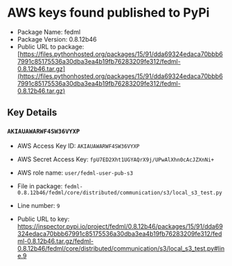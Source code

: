 # AWS keys found published to PyPi

* Package Name: fedml
* Package Version: 0.8.12b46
* Public URL to package: [https://files.pythonhosted.org/packages/15/91/dda69324edaca70bbb67991c85175536a30dba3ea4b19fb76283209fe312/fedml-0.8.12b46.tar.gz](https://files.pythonhosted.org/packages/15/91/dda69324edaca70bbb67991c85175536a30dba3ea4b19fb76283209fe312/fedml-0.8.12b46.tar.gz)

## Key Details

### `AKIAUAWARWF4SW36VYXP`

* AWS Access Key ID: `AKIAUAWARWF4SW36VYXP`
* AWS Secret Access Key: `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` 
* AWS role name: `user/fedml-user-pub-s3`
* File in package: `fedml-0.8.12b46/fedml/core/distributed/communication/s3/local_s3_test.py`
* Line number: `9`

* Public URL to key: https://inspector.pypi.io/project/fedml/0.8.12b46/packages/15/91/dda69324edaca70bbb67991c85175536a30dba3ea4b19fb76283209fe312/fedml-0.8.12b46.tar.gz/fedml-0.8.12b46/fedml/core/distributed/communication/s3/local_s3_test.py#line.9


